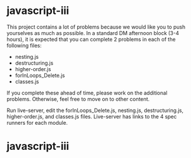 # javascript-iii

This project contains a lot of problems because we would like you to push yourselves as much as possible. In a standard DM afternoon block (3-4 hours), it is expected that you can complete 2 problems in each of the following files:

- nesting.js
- destructuring.js
- higher-order.js
- forInLoops_Delete.js
- classes.js

If you complete these ahead of time, please work on the additional problems. Otherwise, feel free to move on to other content.

Run live-server, edit the forInLoops_Delete.js, nesting.js, destructuring.js, higher-order.js, and classes.js files.  Live-server has links to the 4 spec runners for each module.
# javascript-iii
